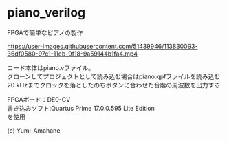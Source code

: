 # piano_verilog  

FPGAで簡単なピアノの製作  

https://user-images.githubusercontent.com/51439946/113830093-36df0580-97c1-11eb-9f18-9a59144b1fa4.mp4

コード本体はpiano.vファイル。  
クローンしてプロジェクトとして読み込む場合はpiano.qpfファイルを読み込む  
20 kHzまでクロックを落としたのちボタンに合わせた音階の周波数を出力する  


FPGAボード：DE0-CV  
書き込みソフト:Quartus Prime 17.0.0.595 Lite Edition  
を使用  

(c) Yumi-Amahane
